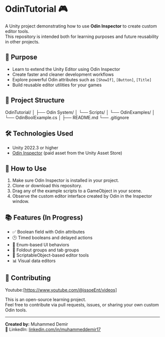 # OdinTutorial 🎮

A Unity project demonstrating how to use **Odin Inspector** to create custom editor tools.  
This repository is intended both for learning purposes and future reusability in other projects.

## 🎯 Purpose

- Learn to extend the Unity Editor using Odin Inspector  
- Create faster and cleaner development workflows  
- Explore powerful Odin attributes such as `[ShowIf]`, `[Button]`, `[Title]`  
- Build reusable editor utilities for your games  

## 📁 Project Structure
OdinTutorial/
│
├── Odin System/
│ └── Scripts/
│ └── OdinExamples/
│ └── OdinBoolExample.cs
│
├── README.md
└── .gitignore


## 🛠 Technologies Used

- Unity 2022.3 or higher  
- [Odin Inspector](https://odininspector.com/) (paid asset from the Unity Asset Store)

## 🚀 How to Use

1. Make sure Odin Inspector is installed in your project.  
2. Clone or download this repository.  
3. Drag any of the example scripts to a GameObject in your scene.  
4. Observe the custom editor interface created by Odin in the Inspector window.

## 📚 Features (In Progress)

- ✅ Boolean field with Odin attributes  
- 🕒 Timed booleans and delayed actions  
- 🧩 Enum-based UI behaviors  
- 📂 Foldout groups and tab groups  
- 🧠 ScriptableObject-based editor tools  
- 📊 Visual data editors

## 🤝 Contributing

Youtube:[https://www.youtube.com/@issoeEnt/videos]

This is an open-source learning project.  
Feel free to contribute via pull requests, issues, or sharing your own custom Odin tools.

---

**Created by:** Muhammed Demir  
🔗 LinkedIn: [linkedin.com/in/muhammeddemir17](https://www.linkedin.com/in/muhammeddemir17)
